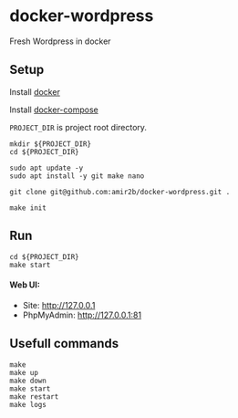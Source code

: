 # docker-wordpress

Fresh Wordpress in docker

## Setup

Install [docker](https://docs.docker.com/engine/install/ubuntu)

Install [docker-compose](https://docs.docker.com/compose/install)

`PROJECT_DIR` is project root directory.

```shell
mkdir ${PROJECT_DIR}
cd ${PROJECT_DIR}

sudo apt update -y
sudo apt install -y git make nano

git clone git@github.com:amir2b/docker-wordpress.git .

make init
```

## Run

```shell
cd ${PROJECT_DIR}
make start
```

#### Web UI:

* Site: http://127.0.0.1
* PhpMyAdmin: http://127.0.0.1:81

## Usefull commands

```shell
make
make up
make down
make start
make restart
make logs
```
